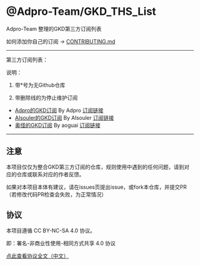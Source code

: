 # @Adpro-Team/GKD_THS_List

Adpro-Team 整理的GKD第三方订阅列表

如何添加你自己的订阅 -> [CONTRIBUTING.md](./CONTRIBUTING.md)

---

第三方订阅列表：

说明：

1. 带*号为无Github仓库

2. 带删除线的为停止维护订阅

- [Adpro的GKD订阅](https://github.com/Adpro-Team/GKD_subscription/tree/main) By Adpro [订阅链接](https://raw.gitmirror.com/Adpro-Team/GKD_subscription/main/dist/Adpro_gkd.json5)<br>
- [AIsouler的GKD订阅](https://github.com/AIsouler/GKD_subscription/tree/main) By AIsouler [订阅链接](https://raw.gitmirror.com/AIsouler/GKD_subscription/main/dist/AIsouler_gkd.json5)<br>
- [奥怪的GKD订阅](https://github.com/aoguai/subscription/tree/custom) By aoguai [订阅链接](https://raw.githubusercontent.com/aoguai/subscription/custom/dist/aoguai_gkd.json5)<br>


---

## 注意

本项目仅仅为整合GKD第三方订阅的仓库，规则使用中遇到的任何问题，请到对应的仓库或联系对应的作者反馈。

如果对本项目本体有建议，请在issues页提出issue，或fork本仓库，并提交PR（若修改代码PR检查会失败，为正常情况）

## 协议

本项目遵循 CC BY-NC-SA 4.0 协议。

即：署名-非商业性使用-相同方式共享 4.0 协议

[点此查看协议全文（中文）](https://creativecommons.org/licenses/by-nc-sa/4.0/legalcode.zh-hans)
